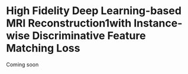 # High Fidelity Deep Learning-based MRI Reconstruction1with Instance-wise Discriminative Feature Matching Loss

Coming soon
